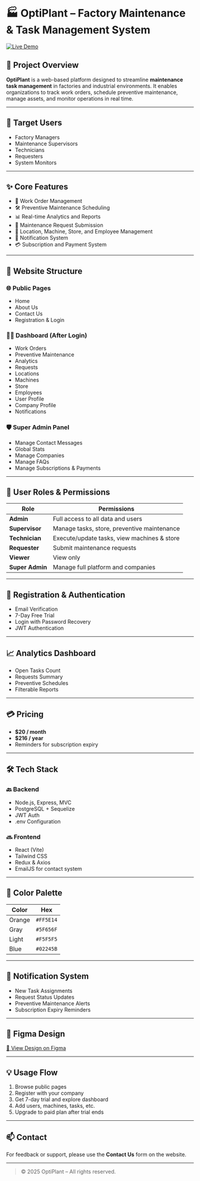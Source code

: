 # 🏭 OptiPlant – Factory Maintenance & Task Management System

[![Live Demo](https://img.shields.io/badge/Figma-Preview-blue?style=flat&logo=figma)](https://www.figma.com/design/zDGa6WPRS2pSSsP0OCp4tp/Graduation-project?node-id=0-1&t=5KEMVibbXcJ1Tplp-1)

## 📌 Project Overview

**OptiPlant** is a web-based platform designed to streamline **maintenance task management** in factories and industrial environments. It enables organizations to track work orders, schedule preventive maintenance, manage assets, and monitor operations in real time.

---

## 👥 Target Users

- Factory Managers  
- Maintenance Supervisors  
- Technicians  
- Requesters  
- System Monitors

---

## ✨ Core Features

- 🔧 Work Order Management  
- 🛠 Preventive Maintenance Scheduling  
- 📊 Real-time Analytics and Reports  
- 📝 Maintenance Request Submission  
- 📍 Location, Machine, Store, and Employee Management  
- 🔔 Notification System  
- 💳 Subscription and Payment System  

---

## 🧭 Website Structure

### 🌐 Public Pages
- Home
- About Us
- Contact Us
- Registration & Login

### 🧑‍💼 Dashboard (After Login)
- Work Orders  
- Preventive Maintenance  
- Analytics  
- Requests  
- Locations  
- Machines  
- Store  
- Employees  
- User Profile  
- Company Profile  
- Notifications  

### 🛡 Super Admin Panel
- Manage Contact Messages  
- Global Stats  
- Manage Companies  
- Manage FAQs  
- Manage Subscriptions & Payments  

---

## 🔐 User Roles & Permissions

| Role         | Permissions |
|--------------|-------------|
| **Admin**     | Full access to all data and users |
| **Supervisor**| Manage tasks, store, preventive maintenance |
| **Technician**| Execute/update tasks, view machines & store |
| **Requester** | Submit maintenance requests |
| **Viewer**    | View only |
| **Super Admin**| Manage full platform and companies |

---

## 🧾 Registration & Authentication

- Email Verification  
- 7-Day Free Trial  
- Login with Password Recovery  
- JWT Authentication  

---

## 📈 Analytics Dashboard

- Open Tasks Count  
- Requests Summary  
- Preventive Schedules  
- Filterable Reports  

---

## 💳 Pricing

- **$20 / month**  
- **$216 / year**  
- Reminders for subscription expiry

---

## 🛠 Tech Stack

### 🔙 Backend
- Node.js, Express, MVC  
- PostgreSQL + Sequelize  
- JWT Auth  
- .env Configuration  

### 🔜 Frontend
- React (Vite)  
- Tailwind CSS  
- Redux & Axios  
- EmailJS for contact system  

---

## 🎨 Color Palette

| Color | Hex |
|-------|-----|
| Orange | `#FF5E14` |
| Gray   | `#5F656F` |
| Light  | `#F5F5F5` |
| Blue   | `#02245B` |

---

## 🔔 Notification System

- New Task Assignments  
- Request Status Updates  
- Preventive Maintenance Alerts  
- Subscription Expiry Reminders  

---

## 📂 Figma Design

[🔗 View Design on Figma](https://www.figma.com/design/zDGa6WPRS2pSSsP0OCp4tp/Graduation-project?node-id=0-1&t=5KEMVibbXcJ1Tplp-1)

---

## 💡 Usage Flow

1. Browse public pages  
2. Register with your company  
3. Get 7-day trial and explore dashboard  
4. Add users, machines, tasks, etc.  
5. Upgrade to paid plan after trial ends  

---

## 📫 Contact

For feedback or support, please use the **Contact Us** form on the website.

---

> © 2025 OptiPlant – All rights reserved.
